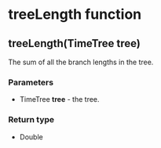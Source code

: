 treeLength function
===================
treeLength(TimeTree **tree**)
-----------------------------

The sum of all the branch lengths in the tree.

### Parameters

- TimeTree **tree** - the tree.

### Return type

- Double



